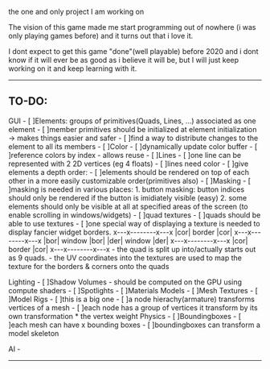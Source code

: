 the one and only project I am working on

The vision of this game made me start programming out of nowhere (i was only playing games before) and it turns out that i love it.

I dont expect to get this game "done"(well playable) before 2020 and i dont know if it will ever be as good as i believe it will be, but I will just keep working on it and keep learning with it.

-----------------------------------------------------------------------------------------------------------------------------------
TO-DO:
-	
GUI
	- [ ]Elements: groups of primitives(Quads, Lines, ...) associated as one element
		- [ ]member primitives should be initialized at element initialization -> makes things easier and safer
		- [ ]find a way to distribute changes to the element to all its members
	- [ ]Color
		- [ ]dynamically update color buffer
		- [ ]reference colors by index
			- allows reuse
	- [ ]Lines
		- [ ]one line can be represented with 2 2D vertices (eg 4 floats) 
		- [ ]lines need color
	- [ ]give elements a depth order: 
		- [ ]elements should be rendered on top of each other in a more easily customizable order(primitives also)
	- [ ]Masking
		- [ ]masking is needed in various places:
			1. button masking: button indices should only be rendered if the button is imidiately visible (easy)
			2. some elements should only be visible at all at specified areas of the screen (to enable scrolling in windows/widgets)
	- [ ]quad textures
		- [ ]quads should be able to use textures
		- [ ]one special way of displaying a texture is needed to display fancier widget borders.
			x---x--------x---x
			|cor| border |cor|
			x---x--------x---x
			|bor| window |bor|
			|der| window |der|
			x---x--------x---x
			|cor| border |cor|
			x---x--------x---x
			- the quad is split up into/actually starts out as 9 quads. 
			- the UV coordinates into the textures are used to map the texture for the borders & corners onto the quads

Lighting
	- [ ]Shadow Volumes
		- should be computed on the GPU using compute shaders
	- [ ]Spotlights
	- [ ]Materials
Models
	- [ ]Mesh Textures
	- [ ]Model Rigs
		- [ ]this is a big one
		- [ ]a node hierachy(armature) transforms vertices of a mesh
			- [ ]each node has a group of vertices it transform by its own transformation * the vertex weight
Physics
	- [ ]Boundingboxes
		- [ ]each mesh can have x bounding boxes
		- [ ]boundingboxes can transform a model skeleton

AI
	- 

---------------------------------------------------------------------------------------------------------------------------------------
